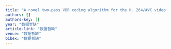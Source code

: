 ```yaml
---
title: "A novel two-pass VBR coding algorithm for the H. 264/AVC video coder based on a new analytical RD model"
authors: []
authors-key: []
year: "数据暂缺"
article-link: "数据暂缺"
venue: "数据暂缺"
bibex: "数据暂缺"
---
```

